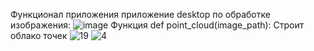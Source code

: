 Функционал приложения приложение desktop по обработке изображения:
![image](https://github.com/user-attachments/assets/bbbe6023-3531-4dbb-9962-d9fbe28e7334)
     Функция def point_cloud(image_path):
Строит облако точек
![19](https://github.com/user-attachments/assets/44decbc1-5fad-4387-aadb-6a866a7b0026) 
![4](https://github.com/user-attachments/assets/67dd1f37-cac0-49a9-a1c9-d5f2d7b4ead3)


